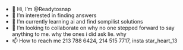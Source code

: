 - 👋 Hi, I’m @Readytosnap
- 👀 I’m interested in finding answers
- 🌱 I’m currently learning ai and find sompilist solutions
- 💞️ I’m looking to collaborate on why no one stepped forward to say anything to me. why the ones i did ask lie. why
- 📫 How to reach me 213 788 6424, 214 515 7717, insta star_heart_13
  

<!---
Readytosnap/Readytosnap is a ✨ special ✨ repository because its `README.md` (this file) appears on your GitHub profile.
You can click the Preview link to take a look at your changes.
--->
